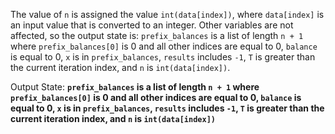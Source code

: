 The value of `n` is assigned the value `int(data[index])`, where `data[index]` is an input value that is converted to an integer. Other variables are not affected, so the output state is: `prefix_balances` is a list of length `n + 1` where `prefix_balances[0]` is 0 and all other indices are equal to 0, `balance` is equal to 0, `x` is in `prefix_balances`, `results` includes `-1`, `T` is greater than the current iteration index, and `n` is `int(data[index])`.

Output State: **`prefix_balances` is a list of length `n + 1` where `prefix_balances[0]` is 0 and all other indices are equal to 0, `balance` is equal to 0, `x` is in `prefix_balances`, `results` includes `-1`, `T` is greater than the current iteration index, and `n` is `int(data[index])`**